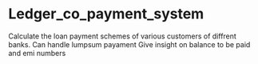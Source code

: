# Ledger_co_payment_system

Calculate the loan payment schemes of various customers of diffrent banks.
Can handle lumpsum payament
Give insight on balance to be paid and emi numbers

